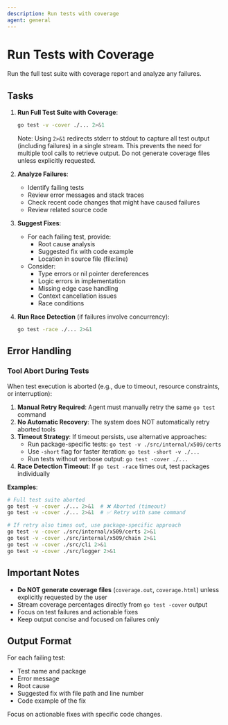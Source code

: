 ```yaml
---
description: Run tests with coverage
agent: general
---
```


# Run Tests with Coverage

Run the full test suite with coverage report and analyze any failures.

## Tasks

1. **Run Full Test Suite with Coverage**:
   ```bash
   go test -v -cover ./... 2>&1
   ```
   
   Note: Using `2>&1` redirects stderr to stdout to capture all test output (including failures) in a single stream. This prevents the need for multiple tool calls to retrieve output. Do not generate coverage files unless explicitly requested.

2. **Analyze Failures**:
   - Identify failing tests
   - Review error messages and stack traces
   - Check recent code changes that might have caused failures
   - Review related source code

4. **Suggest Fixes**:
   - For each failing test, provide:
     - Root cause analysis
     - Suggested fix with code example
     - Location in source file (file:line)
   - Consider:
     - Type errors or nil pointer dereferences
     - Logic errors in implementation
     - Missing edge case handling
     - Context cancellation issues
     - Race conditions

5. **Run Race Detection** (if failures involve concurrency):
   ```bash
   go test -race ./... 2>&1
   ```

## Error Handling

### Tool Abort During Tests

When test execution is aborted (e.g., due to timeout, resource constraints, or interruption):

1. **Manual Retry Required**: Agent must manually retry the same `go test` command
2. **No Automatic Recovery**: The system does NOT automatically retry aborted tools
3. **Timeout Strategy**: If timeout persists, use alternative approaches:
   - Run package-specific tests: `go test -v ./src/internal/x509/certs`
   - Use `-short` flag for faster iteration: `go test -short -v ./...`
   - Run tests without verbose output: `go test -cover ./...`
4. **Race Detection Timeout**: If `go test -race` times out, test packages individually

**Examples**:
```bash
# Full test suite aborted
go test -v -cover ./... 2>&1  # ❌ Aborted (timeout)
go test -v -cover ./... 2>&1  # ✅ Retry with same command

# If retry also times out, use package-specific approach
go test -v -cover ./src/internal/x509/certs 2>&1
go test -v -cover ./src/internal/x509/chain 2>&1
go test -v -cover ./src/cli 2>&1
go test -v -cover ./src/logger 2>&1
```

## Important Notes

- **Do NOT generate coverage files** (`coverage.out`, `coverage.html`) unless explicitly requested by the user
- Stream coverage percentages directly from `go test -cover` output
- Focus on test failures and actionable fixes
- Keep output concise and focused on failures only

## Output Format

For each failing test:
- Test name and package
- Error message
- Root cause
- Suggested fix with file path and line number
- Code example of the fix

Focus on actionable fixes with specific code changes.
